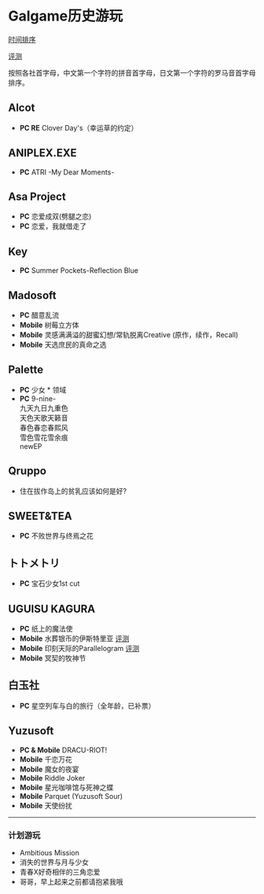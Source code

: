 # Galgame历史游玩   
[时间排序](https://github.com/FSF0912/GalgamePlay/blob/main/TimeSorting.md)

[评测](https://github.com/FSF0912/GalgamePlay/wiki)

按照各社首字母，中文第一个字符的拼音首字母，日文第一个字符的罗马音首字母排序。

## Alcot
- **PC RE** Clover Day's（幸运草的约定）

## ANIPLEX.EXE
- **PC** ATRI -My Dear Moments-

## Asa Project
- **PC** 恋爱成双(劈腿之恋)
- **PC** 恋爱，我就借走了

## Key
- **PC** Summer Pockets-Reflection Blue

## Madosoft
- **PC** 醋意乱流
- **Mobile** 树莓立方体
- **Mobile** 灵感满满溢的甜蜜幻想/常轨脱离Creative
 (原作，续作，Recall)
- **Mobile** 天选庶民的真命之选

## Palette
- **PC** 少女 * 领域
- **PC** 9-nine-
  <br>九天九日九重色
  <br>天色天歌天籁音
  <br>春色春恋春熙风
  <br>雪色雪花雪余痕
  <br>newEP

## Qruppo
- 住在拔作岛上的贫乳应该如何是好?

## SWEET&TEA
- **PC** 不败世界与终焉之花

## トトメトリ
- **PC** 宝石少女1st cut

## UGUISU KAGURA
- **PC** 纸上的魔法使
- **Mobile** 水葬银币的伊斯特里亚 [评测](https://github.com/FSF0912/GalgamePlay/wiki/UGUISU-KAGURA#%E6%B0%B4%E8%91%AC%E9%93%B6%E8%B4%A8%E7%9A%84%E4%BC%8A%E6%96%AF%E7%89%B9%E9%87%8C%E4%BA%9A)
- **Mobile** 印刻天际的Parallelogram [评测](https://github.com/FSF0912/GalgamePlay/wiki/UGUISU-KAGURA#%E5%8D%B0%E5%88%BB%E5%A4%A9%E9%99%85%E7%9A%84parallelogram)
- **Mobile** 冥契的牧神节

## 白玉社
- **PC** 星空列车与白的旅行（全年龄，已补票）

## Yuzusoft
- **PC & Mobile** DRACU-RIOT!
- **Mobile** 千恋万花
- **Mobile** 魔女的夜宴
- **Mobile** Riddle Joker
- **Mobile** 星光咖啡馆与死神之蝶
- **Mobile** Parquet (Yuzusoft Sour)
- **Mobile** 天使纷扰

---

### 计划游玩
- Ambitious Mission
- 消失的世界与月与少女
- 青春X好奇相伴的三角恋爱
- 哥哥，早上起来之前都请抱紧我哦
